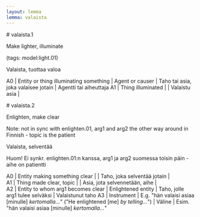 ```yaml
---
layout: lemma
lemma: valaista
---
```


<div class="sense">
# <span class="sensename">valaista.1</span>

<span class="description">Make lighter, illuminate</span>

(tags: model:light.01)

<span class="description">Valaista, tuottaa valoa</span>

A0 | Entity or thing illuminating something | Agent or causer | Taho tai asia, joka valaisee jotain | Agentti tai aiheuttaja
A1 | Thing illuminated |   | Valaistu asia |  

</div>

<div class="sense">
# <span class="sensename">valaista.2</span>

<span class="description">Enlighten, make clear</span>

Note: not in sync with enlighten.01, arg1 and arg2 the other way around in Finnish - topic is the patient

<span class="description">Valaista, selventää</span>

Huom! Ei synkr. enlighten.01:n kanssa, arg1 ja arg2 suomessa toisin päin - aihe on patientti

A0 | Entity making something clear |   | Taho, joka selventää jotain |  
A1 | Thing made clear, topic |   | Asia, jota selvennetään, aihe |  
A2 | Entity to whom arg1 becomes clear | Enlightened entity | Taho, jolle arg1 tulee selväksi | Valaistunut taho
A3 | Instrument | E.g. "hän valaisi asiaa [minulle] *kertomalla...*" ("He enlightened [me] *by telling...*") | Väline | Esim. "hän valaisi asiaa  [minulle] *kertomalla...*"

</div>

